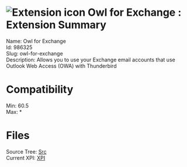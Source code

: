# ![Extension icon](https://addons.thunderbird.net/user-media/addon_icons/986/986325-64.png?modified=61143e90) Owl for Exchange : Extension Summary

Name: Owl for Exchange  
Id: 986325  
Slug: owl-for-exchange  
Description: Allows you to use your Exchange email accounts that use Outlook Web Access (OWA) with Thunderbird
  

# Compatibility
Min: 60.5  
Max: *  

# Files

Source Tree: [Src](x68/986325-owl-for-exchange/src)  
Current XPI: [XPI](x68/986325-owl-for-exchange/xpi)  



